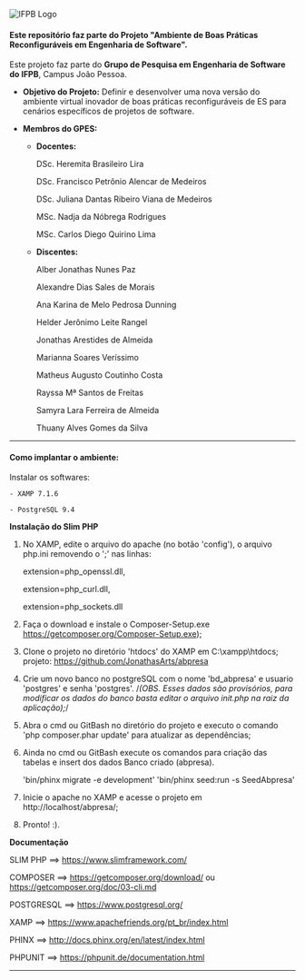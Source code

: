 ![IFPB Logo](http://joaopessoa.ifpb.edu.br/horario/imagens/logo_campus.png)

#### **Este repositório faz parte do Projeto "Ambiente de Boas Práticas Reconfiguráveis em Engenharia de Software".**

Este projeto faz parte do **Grupo de Pesquisa em Engenharia de Software do IFPB**, Campus João Pessoa.

* **Objetivo do Projeto:** Definir e desenvolver uma nova versão do ambiente virtual inovador de boas
práticas reconfiguráveis de ES para cenários específicos de projetos de software.

* **Membros do GPES:**
    - **Docentes:**
        

        DSc. Heremita Brasileiro Lira
        
        DSc. Francisco Petrônio Alencar de Medeiros
        
        DSc. Juliana Dantas Ribeiro Viana de Medeiros
        
        MSc. Nadja da Nóbrega Rodrigues
        
        MSc. Carlos Diego Quirino Lima
        
    - **Discentes:**
        
        Alber Jonathas Nunes Paz

        Alexandre Dias Sales de Morais
        
        Ana Karina de Melo Pedrosa Dunning

        Helder Jerônimo Leite Rangel

        Jonathas Arestides de Almeida

        Marianna Soares Veríssimo

        Matheus Augusto Coutinho Costa
        
        Rayssa Mª Santos de Freitas

        Samyra Lara Ferreira de Almeida

        Thuany Alves Gomes da Silva

______________________________________________________________________

#### **Como implantar o ambiente:**

Instalar os softwares:

    - XAMP 7.1.6
    
    - PostgreSQL 9.4

 **Instalação do Slim PHP**

1. No XAMP, edite o arquivo do apache (no botão 'config'), o arquivo 
php.ini removendo o ';' nas linhas:

	extension=php_openssl.dll,
	
	extension=php_curl.dll,
	
	extension=php_sockets.dll
	
4. Faça o download e instale o Composer-Setup.exe 
	https://getcomposer.org/Composer-Setup.exe);

5. Clone o projeto no diretório 'htdocs' do XAMP em C:\xampp\htdocs;
	projeto: https://github.com/JonathasArts/abpresa

6. Crie um novo banco no postgreSQL com o nome 'bd_abpresa' e usuario  'postgres' e senha 'postgres'.
	/*(OBS. Esses dados são provisórios, para modificar os dados do 
	banco basta editar o arquivo init.php na raiz da aplicação);*/

7. Abra o cmd ou GitBash no diretório do projeto e executo o comando 'php composer.phar update' para atualizar as dependências;

8. Ainda no cmd ou GitBash execute os comandos para criação das tabelas e insert dos dados Banco criado (abpresa).

    'bin/phinx migrate -e development'
    'bin/phinx seed:run -s SeedAbpresa'

9. Inicie o apache no XAMP e acesse o projeto em 
http://localhost/abpresa/;

10. Pronto!  :).


**Documentação**

SLIM PHP 	==> https://www.slimframework.com/

COMPOSER 	==> https://getcomposer.org/download/ ou https://getcomposer.org/doc/03-cli.md

POSTGRESQL 	==> https://www.postgresql.org/

XAMP 		==> https://www.apachefriends.org/pt_br/index.html

PHINX       ==> http://docs.phinx.org/en/latest/index.html

PHPUNIT     ==> https://phpunit.de/documentation.html

--------------------------------------------------------------------
